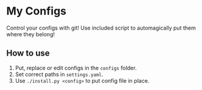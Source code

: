 # My Configs

Control your configs with git! Use included script to automagically put them where they belong!

## How to use

1. Put, replace or edit configs in the `configs` folder.
2. Set correct paths in `settings.yaml`.
3. Use `./install.py <config>` to put config file in place.
